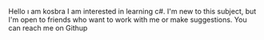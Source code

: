 Hello  ı am kosbra 
I am interested in learning c#.
I'm new to this subject, but I'm open to friends who want to work with me or make suggestions.
You can reach me on Githup
